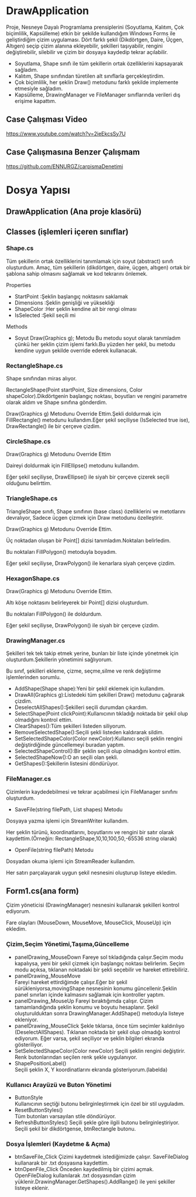 # DrawApplication

Proje, Nesneye Dayalı Programlama prensiplerini (Soyutlama, Kalıtım, Çok biçimlilik, Kapsülleme) etkin bir şekilde kullandığım Windows Forms ile geliştirdiğim çizim uygulaması. 
Dört farklı şekil (Dikdörtgen, Daire, Üçgen, Altıgen) seçip çizim alanına ekleyebilir, şekilleri taşıyabilir, rengini değiştirebilir, silebilir ve çizim bir dosyaya kaydedip tekrar açılabilir.
- Soyutlama, Shape sınıfı ile tüm şekillerin ortak özelliklerini kapsayarak sağladım.
-  Kalıtım, Shape sınıfından türetilen alt sınıflarla gerçekleştirdim.
-  Çok biçimlilik, her şeklin Draw() metodunu farklı şekilde implemente etmesiyle sağladım.
-  Kapsülleme, DrawingManager ve FileManager sınıflarında verileri dış erişime kapattım.
## Case Çalışması Video
https://www.youtube.com/watch?v=2ieEkcsSy7U

## Case Çalışmasına Benzer Çalışmam
https://github.com/ENNURGZ/carpismaDenetimi



# Dosya Yapısı

## DrawApplication (Ana proje klasörü)

## Classes (işlemleri içeren sınıflar)

### Shape.cs

Tüm şekillerin ortak özelliklerini tanımlamak için soyut (abstract) sınıfı oluşturdum. Amaç, tüm şekillerin (dikdörtgen, daire, üçgen, altıgen) ortak bir şablona sahip olmasını sağlamak ve kod tekrarını önlemek.

Properties
- StartPoint :Şeklin başlangıç noktasını saklamak 
- Dimensions :Şeklin genişliği ve yüksekliği
- ShapeColor :Her şeklin kendine ait bir rengi olması 
- IsSelected :Şekil seçili mi

Methods
- Soyut Draw(Graphics g); Metodu Bu metodu soyut olarak tanımladım çünkü her şeklin çizim işlemi farklı.Bu yüzden her şekil, bu metodu kendine uygun şekilde override ederek kullanacak.

### RectangleShape.cs

Shape sınıfından miras alıyor.

RectangleShape(Point startPoint, Size dimensions, Color shapeColor).Dikdörtgenin başlangıç noktası, boyutları ve rengini parametre olarak aldım ve Shape sınıfına gönderdim.

Draw(Graphics g) Metodunu Override Ettim.Şekli doldurmak için FillRectangle() metodunu kullandım.Eğer şekil seçiliyse (IsSelected true ise), DrawRectangle() ile bir çerçeve çizdim.

### CircleShape.cs

Draw(Graphics g) Metodunu Override Ettim

Daireyi doldurmak için FillEllipse() metodunu kullandım.

Eğer şekil seçiliyse, DrawEllipse() ile siyah bir çerçeve çizerek seçili olduğunu belirttim.

### TriangleShape.cs

TriangleShape sınıfı, Shape sınıfının (base class) özelliklerini ve metotlarını devralıyor, Sadece üçgen çizmek için Draw metodunu özelleştirir.

Draw(Graphics g) Metodunu Override Ettim.

Üç noktadan oluşan bir Point[] dizisi tanımladım.Noktaları belirledim.

Bu noktaları FillPolygon() metoduyla boyadım.

Eğer şekil seçiliyse, DrawPolygon() ile kenarlara siyah çerçeve çizdim.

### HexagonShape.cs

Draw(Graphics g) Metodunu Override Ettim.

Altı köşe noktasını belirleyerek bir Point[] dizisi oluşturdum.

Bu noktaları FillPolygon() ile doldurdum.

Eğer şekil seçiliyse, DrawPolygon() ile siyah bir çerçeve çizdim.

### DrawingManager.cs

Şekilleri tek tek takip etmek yerine, bunları bir liste içinde yönetmek için oluşturdum.Şekillerin yönetimini sağlıyorum.

Bu sınıf, şekilleri ekleme, çizme, seçme,silme ve renk değiştirme işlemlerinden sorumlu.
- AddShape(Shape shape):Yeni bir şekil eklemek için kullandım. 
- DrawAll(Graphics g):Listedeki tüm şekilleri Draw() metodunu çağırarak çizdim.
- DeselectAllShapes():Şekilleri seçili durumdan çıkardım.
- SelectShape(Point clickPoint):Kullanıcının tıkladığı noktada bir şekil olup olmadığını kontrol ettim.
- ClearShapes():Tüm şekilleri listeden siliyorum. 
- RemoveSelectedShape():Seçili şekli listeden kaldırarak sildim. 
- SetSelectedShapeColor(Color newColor):Kullanıcı seçili şeklin rengini değiştirdiğinde güncellemeyi buradan yaptım.
- SelectedShapeControl():Bir şeklin seçili olup olmadığını kontrol ettim.
- SelectedShapeNow():O an seçili olan şekli.
- GetShapes():Şekillerin listesini döndürüyor.

### FileManager.cs

Çizimlerin kaydedebilmesi ve tekrar açabilmesi için FileManager sınıfını oluşturdum.

- SaveFile(string filePath, List<Shape> shapes) Metodu

Dosyaya yazma işlemi için StreamWriter kullandım.

Her şeklin türünü, koordinatlarını, boyutlarını ve rengini bir satır olarak kaydettim.(Örneğin: RectangleShape,10,10,100,50,-65536 string olarak)

- OpenFile(string filePath) Metodu

Dosyadan okuma işlemi için StreamReader kullandım.

Her satırı parçalayarak uygun şekil nesnesini oluşturup listeye ekledim.

## Form1.cs(ana form)

Çizim yöneticisi (DrawingManager) nesnesini kullanarak şekilleri kontrol ediyorum.

Fare olayları (MouseDown, MouseMove, MouseClick, MouseUp) için ekledim.
### Çizim,Seçim Yönetimi,Taşıma,Güncelleme 
- panelDrawing_MouseDown 
Fareye sol tıkladığında çalışır.Seçim modu kapalıysa, yeni bir şekil çizmek için başlangıç noktası belirlerim. Seçim modu açıksa, tıklanan noktadaki bir şekli seçebilir ve hareket ettirebiliriz.  
- panelDrawing_MouseMove   
Fareyi hareket ettirdiğimde çalışır.Eğer bir şekil sürükleniyorsa,movingShape nesnesinin konumu güncellenir.Şeklin panel sınırları içinde kalmasını sağlamak için kontroller yaptım.
- panelDrawing_MouseUp
Fareyi bıraktığımda çalışır. Çizim tamamlandığında şeklin konumu ve boyutu hesaplanır. Şekil oluşturulduktan sonra DrawingManager.AddShape() metoduyla listeye ekleniyor.
- panelDrawing_MouseClick 
Şekle tıklarsa, önce tüm seçimler kaldırılıyo (DeselectAllShapes). Tıklanan noktada bir şekil olup olmadığı kontrol ediyorum. Eğer varsa, şekil seçiliyor ve şeklin bilgileri ekranda gösteriliyor.
- SetSelectedShapeColor(Color newColor)
Seçili şeklin rengini değiştirir. Renk butonlarından seçilen renk şekle uygulanıyor.
- ShapePositionLabel()  
Seçili şeklin X, Y koordinatlarını ekranda gösteriyorum.(labelda)

### Kullanıcı Arayüzü ve Buton Yönetimi
- ButtonStyle  
Kullanıcının seçtiği butonu belirginleştirmek için özel bir stil uyguladım.
- ResetButtonStyles()  
Tüm butonları varsayılan stile döndürüyor.
- RefreshButtonStyles()
Seçili şekle göre ilgili butonu belirginleştiriyor. Seçili şekil bir dikdörtgense, btnRectangle butonu.

### Dosya İşlemleri (Kaydetme & Açma)
- btnSaveFile_Click
Çizimi kaydetmek istediğimizde çalışır. SaveFileDialog kullanarak bir .txt dosyasına kaydettim.
- btnOpenFile_Click
Önceden kaydedilmiş bir çizimi açmak. OpenFileDialog kullanılarak .txt dosyasından çizim yüklenir.DrawingManager.GetShapes().AddRange() ile yeni şekiller listeye eklenir.




